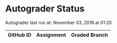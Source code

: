 # Autograder Status
Autograder last run at: November 03, 2018 at 01:20

| GitHub ID | Assignment | Graded Branch |
|-----------|------------|---------------|

